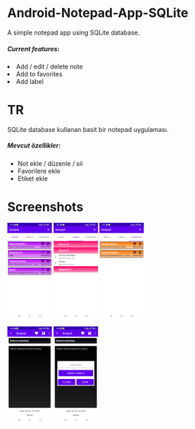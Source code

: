 # Android-Notepad-App-SQLite
<p> A simple notepad app using SQLite database. </p>

<h5>Current features:</h5>
  <li>Add / edit / delete note</li>
  <li>Add to favorites</li>
  <li>Add label</li>

<h1>TR</h1>
<p>SQLite database kullanan basit bir notepad uygulaması.</p>

<h5>Mevcut özellikler:</h5>
<ul>
  <li>Not ekle / düzenle / sil</li>
  <li>Favorilere ekle</li>
  <li>Etiket ekle</li>
</ul>

<h1>Screenshots</h1>
<p><img src="https://github.com/samet-ozkan/Android-Notepad-App-SQLite/blob/main/Screenshots/Screenshot_20220326-195142.png" width="20%" height="20%"> 
<img src="https://github.com/samet-ozkan/Android-Notepad-App-SQLite/blob/main/Screenshots/Screenshot_20220326-195149.png" width="20%" height="20%">
<img src="https://github.com/samet-ozkan/Android-Notepad-App-SQLite/blob/main/Screenshots/Screenshot_20220326-195154.png" width="20%" height="20%"></p> 

<p><img src="https://github.com/samet-ozkan/Android-Notepad-App-SQLite/blob/main/Screenshots/Screenshot_20220326-195210.png" width="20%" height="20%">
<img src="https://github.com/samet-ozkan/Android-Notepad-App-SQLite/blob/main/Screenshots/Screenshot_20220326-195314.png" width="20%" height="20%"></p>
  
  
  
  
  

